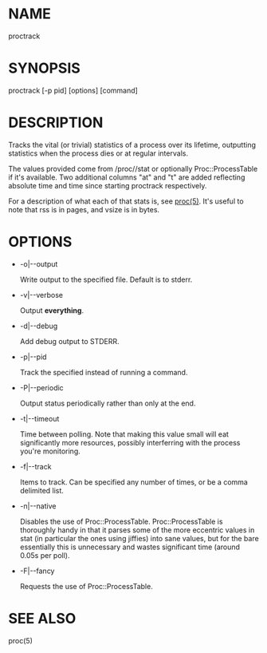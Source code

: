 # NAME

proctrack

# SYNOPSIS

proctrack \[-p pid\] \[options\] \[command\]

# DESCRIPTION

Tracks the vital (or trivial) statistics of a process over its
lifetime, outputting statistics when the process dies or at regular
intervals.

The values provided come from /proc/<pid>/stat or optionally
Proc::ProcessTable if it's available. Two additional columns "at" and
"t" are added reflecting absolute time and time since starting
proctrack respectively.

For a description of what each of that stats is, see [proc(5)](http://man.he.net/man5/proc).
It's useful to note that rss is in pages, and vsize is in bytes.

# OPTIONS

- -o|--output <file>

    Write output to the specified file. Default is to stderr.

- -v|--verbose

    Output **everything**.

- -d|--debug

    Add debug output to STDERR.

- -p|--pid <PID>

    Track the specified <PID> instead of running a command.

- -P|--periodic

    Output status periodically rather than only at the end.

- -t|--timeout <seconds>

    Time between polling. Note that making this value small will eat
    significantly more resources, possibly interferring with the process
    you're monitoring.

- -f|--track <item>

    Items to track. Can be specified any number of times, or be a comma
    delimited list.

- -n|--native

    Disables the use of Proc::ProcessTable. Proc::ProcessTable is
    thoroughly handy in that it parses some of the more eccentric values
    in stat (in particular the ones using jiffies) into sane values, but
    for the bare essentially this is unnecessary and wastes significant
    time (around 0.05s per poll).

- -F|--fancy

    Requests the use of Proc::ProcessTable.

# SEE ALSO

proc(5)
